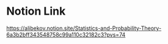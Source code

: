 # Notion Link

https://alibekov.notion.site/Statistics-and-Probability-Theory-6a3b2bff343548758c99a110c32182c3?pvs=74
